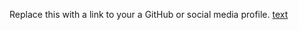 Replace this with a link to your a GitHub or social media profile.
[text](http://Abisuresh13-portfolio.com)
